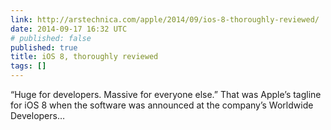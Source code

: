 ```yaml
---
link: http://arstechnica.com/apple/2014/09/ios-8-thoroughly-reviewed/
date: 2014-09-17 16:32 UTC
# published: false
published: true
title: iOS 8, thoroughly reviewed
tags: []
---
```


“Huge for developers. Massive for everyone else.”
That was Apple’s tagline for iOS 8 when the software was announced at the company’s Worldwide Developers…
